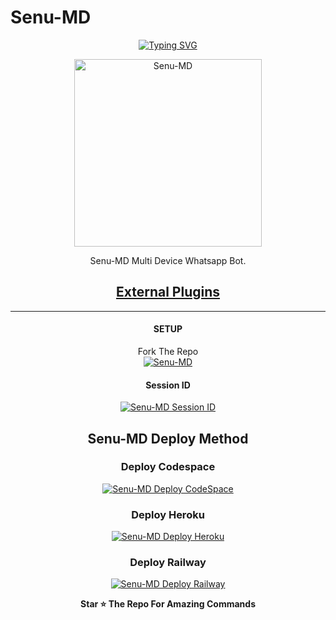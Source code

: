    # Senu-MD 
<div align="center">
<a href="https://git.io/typing-svg"><img src="https://readme-typing-svg.demolab.com?font=Ribeye&size=50&pause=1000&color=F710B1&center=true&width=910&height=100&lines=I'M+Senu-MD;Multi+Divice+Whatsapp+Bot;Coded+By+Feenix MD" alt="Typing SVG" /></a>
  
<p align="center">  
  <a href="https://wa.me/+94722807735?text=|Hey Feenix">
    <img alt=Senu-MD height="300" src="https://telegra.ph/file/18e0a1f491698c08857cf.jpg">
   
</a> 
    
</p>
<p align="center">
<a 

####  
Senu-MD Multi Device Whatsapp Bot.
## <sub>[External Plugins](https://github.com/feenixmd/External-Plugins)</sub>

***

#### SETUP

Fork The Repo
    <br>
<a href="https://github.com/feenixmd/Senu-MD/fork"><img title="Senu-MD" src="https://img.shields.io/badge/FORK Senu MD-h?color=black&style=for-the-badge&logo=stackshare"></a>

#### Session ID

<a href="https://phoenix-mdsessionid-0ae5aea325e1.herokuapp.com"><img title="Senu-MD Session ID" src="https://img.shields.io/badge/GET SESSION ID-h?color=black&style=for-the-badge&logo=msi"></a>

## Senu-MD Deploy Method


### Deploy Codespace

<a href="https://github.com/codespaces/new"><img title="Senu-MD Deploy CodeSpace" src="https://img.shields.io/badge/DEPLOY CODESPACE-h?color=black&style=for-the-badge&logo=visualstudiocode"></a>


### Deploy Heroku 

<a href="https://heroku.com/deploy?template=https://github.com/feenixmd/Senu-MD/"><img title="Senu-MD Deploy Heroku" src="https://img.shields.io/badge/DEPLOY HEROKU-h?color=black&style=for-the-badge&logo=heroku"></a>


### Deploy Railway

<a href="https://railway.app/new"><img title="Senu-MD Deploy Railway" src="https://img.shields.io/badge/DEPLOY RAILWAY-h?color=black&style=for-the-badge&logo=Railway"></a> 
 
 
**Star ⭐ The Repo For Amazing Commands**
